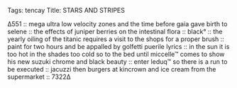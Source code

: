 Tags: tencay
Title: STARS AND STRIPES
  
∆551 :: mega ultra low velocity zones and the time before gaia gave birth to selene :: the effects of juniper berries on the intestinal flora :: black° :: the yearly oiling of the titanic requires a visit to the shops for a proper brush :: paint for two hours and be appalled by golfetti puerile lyrics :: in the sun it is too hot in the shades too cold so to the bed until miccelle™ comes to show his new suzuki chrome and black beauty :: enter leduq™ so there is a run to be executed :: jacuzzi then burgers at kincrown and ice cream from the supermarket :: 7322∆
